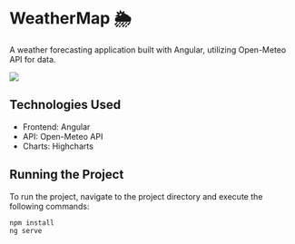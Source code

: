 # WeatherMap 🌦
A weather forecasting application built with Angular, utilizing Open-Meteo API for data.

[<img src="https://github.com/user-attachments/assets/0279308a-ef43-4ea1-a833-602d749087ac">](https://romainchanteloup.github.io/WeatherMap/)


## Technologies Used
* Frontend: Angular
* API: Open-Meteo API
* Charts: Highcharts

## Running the Project
To run the project, navigate to the project directory and execute the following commands:
```bash
npm install
ng serve
```
